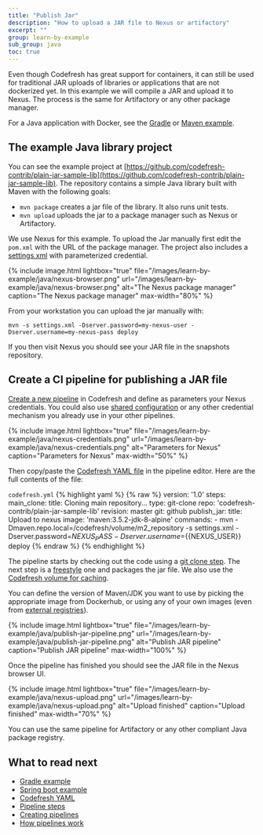 ```yaml
---
title: "Publish Jar"
description: "How to upload a JAR file to Nexus or artifactory"
excerpt: ""
group: learn-by-example
sub_group: java
toc: true
---
```


Even though Codefresh has great support for containers, it can still be used for traditional JAR uploads of libraries or applications that are not dockerized yet. In this example we will compile a JAR and upload it to Nexus. The process is the same for Artifactory or any other package manager.

For a Java application with Docker, see the [Gradle]({{site.baseurl}}/docs/learn-by-example/java/gradle/) or 
 [Maven example]({{site.baseurl}}/docs/learn-by-example/java/spring-boot-2/).

## The example Java library project

You can see the example project at [https://github.com/codefresh-contrib/plain-jar-sample-lib](https://github.com/codefresh-contrib/plain-jar-sample-lib). The repository contains a simple Java library built with Maven with the following goals:

* `mvn package` creates a jar file of the library. It also runs unit tests.
* `mvn upload` uploads the jar to a package manager such as Nexus or Artifactory.

We use Nexus for this example. To upload the Jar manually first edit the `pom.xml` with the URL of the package manager. The project also includes a [settings.xml](https://github.com/codefresh-contrib/plain-jar-sample-lib/blob/master/settings.xml) with parameterized credential.

{% include image.html 
lightbox="true" 
file="/images/learn-by-example/java/nexus-browser.png" 
url="/images/learn-by-example/java/nexus-browser.png" 
alt="The Nexus package manager"
caption="The Nexus package manager"
max-width="80%" 
%}

From your workstation you can upload the jar manually with:


```
mvn -s settings.xml -Dserver.password=my-nexus-user -Dserver.username=my-nexus-pass deploy
```
If you then visit Nexus you should see your JAR file in the snapshots repository.

## Create a CI pipeline for publishing a JAR file

[Create a new pipeline]({{site.baseurl}}/docs/configure-ci-cd-pipeline/pipelines/) in Codefresh and define as parameters your Nexus credentials. You could also use [shared configuration]({{site.baseurl}}/docs/configure-ci-cd-pipeline/shared-configuration/) or any other credential mechanism you already use in your other pipelines.

{% include image.html 
lightbox="true" 
file="/images/learn-by-example/java/nexus-credentials.png" 
url="/images/learn-by-example/java/nexus-credentials.png" 
alt="Parameters for Nexus"
caption="Parameters for Nexus"
max-width="50%" 
%}

Then copy/paste the [Codefresh YAML file](https://github.com/codefresh-contrib/plain-jar-sample-lib/blob/master/codefresh.yml) in the pipeline editor.
Here are the full contents of the file:

 `codefresh.yml`
{% highlight yaml %}
{% raw %}
version: '1.0'
steps:
  main_clone:
    title: Cloning main repository...
    type: git-clone
    repo: 'codefresh-contrib/plain-jar-sample-lib'
    revision: master
    git: github
  publish_jar:
    title: Upload to nexus
    image: 'maven:3.5.2-jdk-8-alpine'
    commands:
      - mvn -Dmaven.repo.local=/codefresh/volume/m2_repository -s settings.xml -Dserver.password=${{NEXUS_PASS}} -Dserver.username=${{NEXUS_USER}}  deploy
{% endraw %}
{% endhighlight %}

The pipeline starts by checking out the code using a [git clone step]({{site.baseurl}}/docs/codefresh-yaml/steps/git-clone/). The next step is  a [freestyle]({{site.baseurl}}/docs/codefresh-yaml/steps/freestyle/) one and packages the jar file. We also use the [Codefresh volume for caching]({{site.baseurl}}/docs/configure-ci-cd-pipeline/pipeline-caching/#traditional-build-caching).

You can define the version of Maven/JDK you want to use by picking the appropriate image from Dockerhub, or using any of your own images (even from [external registries]({{site.baseurl}}/docs/docker-registries/external-docker-registries/)).

{% include image.html 
lightbox="true" 
file="/images/learn-by-example/java/publish-jar-pipeline.png" 
url="/images/learn-by-example/java/publish-jar-pipeline.png" 
alt="Publish JAR pipeline"
caption="Publish JAR pipeline"
max-width="100%" 
%}

Once the pipeline has finished you should see the JAR file in the Nexus browser UI.

{% include image.html 
lightbox="true" 
file="/images/learn-by-example/java/nexus-upload.png" 
url="/images/learn-by-example/java/nexus-upload.png" 
alt="Upload finished"
caption="Upload finished"
max-width="70%" 
%}

You can use the same pipeline for Artifactory or any other compliant Java package registry.





## What to read next

* [Gradle example]({{site.baseurl}}/docs/learn-by-example/java/gradle/)
* [Spring boot example]({{site.baseurl}}/docs/learn-by-example/java/spring-boot-2/)
* [Codefresh YAML]({{site.baseurl}}/docs/codefresh-yaml/what-is-the-codefresh-yaml/)
* [Pipeline steps]({{site.baseurl}}/docs/codefresh-yaml/steps/)
* [Creating pipelines]({{site.baseurl}}/docs/configure-ci-cd-pipeline/pipelines/)
* [How pipelines work]({{site.baseurl}}/docs/configure-ci-cd-pipeline/introduction-to-codefresh-pipelines/)




